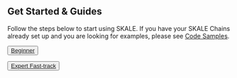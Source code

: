 ## Get Started & Guides

Follow the steps below to start using SKALE. If you have your SKALE Chains already set up and you are looking for examples, please see  [Code Samples](/docs/developers/code-samples).  

<SplitSectionLayout>
<SplitSectionColumn>

<button>[Beginner](/docs/developers/getting-started/beginner)</button>

</SplitSectionColumn>
<SplitSectionColumn>

<button boxPosition="BOTTOM_LEFT">[Expert Fast-track](/docs/developers/getting-started/expert)</button>

</SplitSectionColumn>
</SplitSectionLayout>
